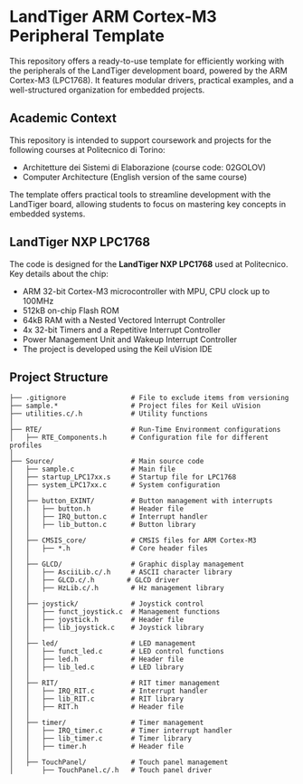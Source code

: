 # LandTiger ARM Cortex-M3 Peripheral Template
This repository offers a ready-to-use template for efficiently working with the peripherals of the LandTiger development board, powered by the ARM Cortex-M3 (LPC1768). It features modular drivers, practical examples, and a well-structured organization for embedded projects.

## Academic Context
This repository is intended to support coursework and projects for the following courses at Politecnico di Torino:

  - Architetture dei Sistemi di Elaborazione (course code: 02GOLOV)
  - Computer Architecture (English version of the same course)

The template offers practical tools to streamline development with the LandTiger board, allowing students to focus on mastering key concepts in embedded systems.

## LandTiger NXP LPC1768
The code is designed for the **LandTiger NXP LPC1768** used at Politecnico.
Key details about the chip:
  - ARM 32-bit Cortex-M3 microcontroller with MPU, CPU clock up to 100MHz
  - 512kB on-chip Flash ROM
  - 64kB RAM with a Nested Vectored Interrupt Controller
  - 4x 32-bit Timers and a Repetitive Interrupt Controller
  - Power Management Unit and Wakeup Interrupt Controller
  - The project is developed using the Keil uVision IDE

## Project Structure

```
├── .gitignore                # File to exclude items from versioning
├── sample.*                  # Project files for Keil uVision
├── utilities.c/.h            # Utility functions
│
├── RTE/                      # Run-Time Environment configurations
│   ├── RTE_Components.h      # Configuration file for different profiles
│
├── Source/                   # Main source code
│   ├── sample.c              # Main file
│   ├── startup_LPC17xx.s     # Startup file for LPC1768
│   ├── system_LPC17xx.c      # System configuration
│   │
│   ├── button_EXINT/         # Button management with interrupts
│   │   ├── button.h          # Header file
│   │   ├── IRQ_button.c      # Interrupt handler
│   │   ├── lib_button.c      # Button library
│   │
│   ├── CMSIS_core/           # CMSIS files for ARM Cortex-M3
│   │   ├── *.h               # Core header files
│   │
│   ├── GLCD/                 # Graphic display management
│   │   ├── AsciiLib.c/.h     # ASCII character library
│   │   ├── GLCD.c/.h        # GLCD driver
│   │   ├── HzLib.c/.h        # Hz management library
│   │
│   ├── joystick/             # Joystick control
│   │   ├── funct_joystick.c  # Management functions
│   │   ├── joystick.h        # Header file
│   │   ├── lib_joystick.c    # Joystick library
│   │
│   ├── led/                  # LED management
│   │   ├── funct_led.c       # LED control functions
│   │   ├── led.h             # Header file
│   │   ├── lib_led.c         # LED library
│   │
│   ├── RIT/                  # RIT timer management
│   │   ├── IRQ_RIT.c         # Interrupt handler
│   │   ├── lib_RIT.c         # RIT library
│   │   ├── RIT.h             # Header file
│   │
│   ├── timer/                # Timer management
│   │   ├── IRQ_timer.c       # Timer interrupt handler
│   │   ├── lib_timer.c       # Timer library
│   │   ├── timer.h           # Header file
│   │
│   ├── TouchPanel/           # Touch panel management
│       ├── TouchPanel.c/.h   # Touch panel driver
```
